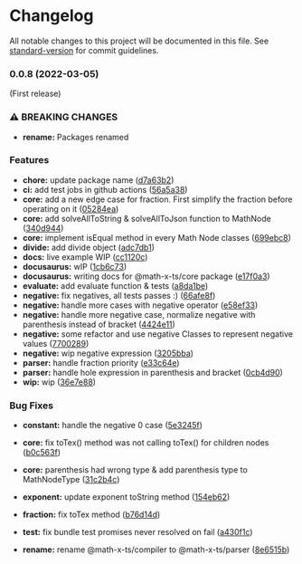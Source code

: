 # Changelog

All notable changes to this project will be documented in this file. See [standard-version](https://github.com/conventional-changelog/standard-version) for commit guidelines.

### 0.0.8 (2022-03-05) 

(First release)

### ⚠ BREAKING CHANGES

* **rename:** Packages renamed

### Features

* **chore:** update package name ([d7a63b2](https://github.com/dopey2/math-x-js/commit/d7a63b239002cb79546639d6b99e8f1b080d537b))
* **ci:** add test jobs in github actions ([56a5a38](https://github.com/dopey2/math-x-js/commit/56a5a38481cc3d7f2778485473e604bc58ebddd5))
* **core:** add a new edge case for fraction. First simplify the fraction before operating on it ([05284ea](https://github.com/dopey2/math-x-js/commit/05284eaec3455a8ee240d486f4d7036d17d2ec49))
* **core:** add solveAllToString & solveAllToJson function to MathNode ([340d944](https://github.com/dopey2/math-x-js/commit/340d94479e2c8c2b53165ad940492367b6e9e66b))
* **core:** implement isEqual method in every Math Node classes ([699ebc8](https://github.com/dopey2/math-x-js/commit/699ebc8fdab352f6fc3cd246b5e31c79c77976c8))
* **divide:** add divide object ([adc7db1](https://github.com/dopey2/math-x-js/commit/adc7db18c8f31e90593e149961db840e61df94d4))
* **docs:** live example WIP ([cc1120c](https://github.com/dopey2/math-x-js/commit/cc1120c2e7c23607c55456921d28d54bc2cc79a1))
* **docusaurus:** wIP ([1cb6c73](https://github.com/dopey2/math-x-js/commit/1cb6c73d2f9c3b4a26971ca21ad6e9e107981c20))
* **docusaurus:** writing docs for @math-x-ts/core package ([e17f0a3](https://github.com/dopey2/math-x-js/commit/e17f0a3727c3b30e2d067fe306f8786df52620fb))
* **evaluate:** add evaluate function & tests ([a8da1be](https://github.com/dopey2/math-x-js/commit/a8da1beb3512656db1f34f0b04693d120feaebd3))
* **negative:** fix negatives, all tests passes :) ([66afe8f](https://github.com/dopey2/math-x-js/commit/66afe8f4f39fe667f304d7c0555b95edd21290cf))
* **negative:** handle more cases with negative operator ([e58ef33](https://github.com/dopey2/math-x-js/commit/e58ef334ac0adf6d5b221133c0032c87c63e9ee4))
* **negative:** handle more negative case, normalize negative with parenthesis instead of bracket ([4424e11](https://github.com/dopey2/math-x-js/commit/4424e11e249a300a1cd32b62471782adc5a495d5))
* **negative:** some refactor and use negative Classes to represent negative values ([7700289](https://github.com/dopey2/math-x-js/commit/7700289dc5d79c7b36f73991d0ce06a6b2dc55a1))
* **negative:** wip negative expression ([3205bba](https://github.com/dopey2/math-x-js/commit/3205bbaa1ecd6db47151cf096c5c72c019d42a09))
* **parser:** handle fraction priority ([e33c64e](https://github.com/dopey2/math-x-js/commit/e33c64e3cb9dd732c80711db3e6162640b34fa7d))
* **parser:** handle hole expression in parenthesis and bracket ([0cb4d90](https://github.com/dopey2/math-x-js/commit/0cb4d90db8787f43616eb54210186a8e045d3f74))
* **wip:** wip ([36e7e88](https://github.com/dopey2/math-x-js/commit/36e7e880429047b58a7034e25f2db727447d2f75))


### Bug Fixes

* **constant:** handle the negative 0 case ([5e3245f](https://github.com/dopey2/math-x-js/commit/5e3245f441c2fb3a9ecb1808fc9491a97570d0e1))
* **core:** fix toTex() method was not calling toTex() for children nodes ([b0c563f](https://github.com/dopey2/math-x-js/commit/b0c563fe3c184462c6752ca8d9c926bdbf126154))
* **core:** parenthesis had wrong type & add parenthesis type to MathNodeType ([31c2b4c](https://github.com/dopey2/math-x-js/commit/31c2b4c4e8d343afdaf6cccaaf3a5de321d213bb))
* **exponent:** update exponent toString method ([154eb62](https://github.com/dopey2/math-x-js/commit/154eb62ecb9a85f80122481086e8934ba2f6f134))
* **fraction:** fix toTex method ([b76d14d](https://github.com/dopey2/math-x-js/commit/b76d14db397bb0e8aa23637438348cbf487dd627))
* **test:** fix bundle test promises never resolved on fail ([a430f1c](https://github.com/dopey2/math-x-js/commit/a430f1cd5e04028ee04c6cd5b8bd84c6b5882fae))


* **rename:** rename @math-x-ts/compiler to @math-x-ts/parser ([8e6515b](https://github.com/dopey2/math-x-js/commit/8e6515bdc5998b2fe0a6f508d7438b9fc2738ee1))

